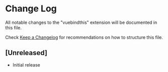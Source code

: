 # Change Log

All notable changes to the "vuebindthis" extension will be documented in this file.

Check [Keep a Changelog](http://keepachangelog.com/) for recommendations on how to structure this file.

## [Unreleased]

- Initial release